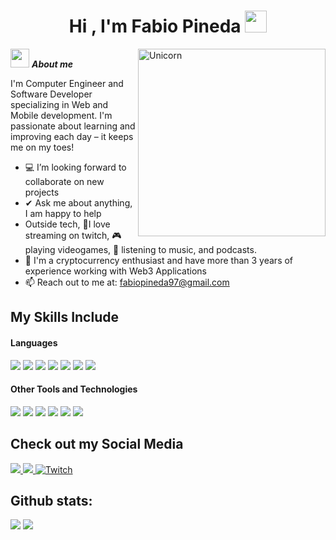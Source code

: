 <h1 align="center"><b>Hi , I'm Fabio Pineda </b><img src="https://media.giphy.com/media/hvRJCLFzcasrR4ia7z/giphy.gif" width="35"></h1>
<!--  -->
<img align="right" width=300px alt="Unicorn" src="https://camo.githubusercontent.com/2366b34bb903c09617990fb5fff4622f3e941349e846ddb7e73df872a9d21233/68747470733a2f2f63646e2e6472696262626c652e636f6d2f75736572732f3733303730332f73637265656e73686f74732f363538313234332f6176656e746f2e676966" />

<img src="https://media.giphy.com/media/ObNTw8Uzwy6KQ/giphy.gif" width="30px">&nbsp;***About me***

I'm Computer Engineer and Software Developer specializing in Web and Mobile development. I'm passionate about learning and improving each day – it keeps me on my toes!
- 💻 I’m looking forward to collaborate on new projects
- ✔ Ask me about anything, I am happy to help<br>
- Outside tech, 💜I love streaming on twitch, 🎮 playing videogames, 🎵 listening to music, and podcasts.
- 👾 I'm a cryptocurrency enthusiast and have more than 3 years of experience working with Web3 Applications
- 📫 Reach out to me at: <a href="fabiopineda97@gmail.com">fabiopineda97@gmail.com</a>

## My Skills Include

<h4> Languages </h4>
<span> 
  <img src="https://img.shields.io/badge/React-blue.svg?style=for-the-badge&logo=react&logoColor=white">
  <img src="https://img.shields.io/badge/Nextjs-black.svg?style=for-the-badge&logo=nextdotjs&logoColor=white">
  <img src="https://img.shields.io/badge/HTML5-E34F26?style=for-the-badge&logo=html5&logoColor=white">
  <img src="https://img.shields.io/badge/CSS3-1572B6?style=for-the-badge&logo=css3&logoColor=white">
  <img src="https://img.shields.io/badge/JavaScript-F7DF1E?style=for-the-badge&logo=javascript&logoColor=black">
  <img src= "https://img.shields.io/badge/typescript-%23007ACC.svg?style=for-the-badge&logo=typescript&logoColor=white">
  <img src= "https://img.shields.io/badge/Go-00ADD8?logo=Go&logoColor=white&style=for-the-badge">
</span>


<h4> Other Tools and Technologies </h4>
<span>
  <img src="https://img.shields.io/badge/Git-F05032?style=for-the-badge&logo=git&logoColor=white">
  <img src="https://img.shields.io/badge/jira-%230A0FFF.svg?style=for-the-badge&logo=jira&logoColor=white">
  <img src="https://img.shields.io/badge/Notion-%23000000.svg?style=for-the-badge&logo=notion&logoColor=white">
  <img src="https://img.shields.io/badge/postgresql-4169e1?style=for-the-badge&logo=postgresql&logoColor=white">
  <img src="https://img.shields.io/badge/-MongoDB-13aa52?style=for-the-badge&logo=mongodb&logoColor=white">
  <img src="https://img.shields.io/badge/MySQL-00000F?style=for-the-badge&logo=mysql&logoColor=white">
</span>

## Check out my Social Media

<a href= "https://fabiopineda.com">
    <img src="https://img.shields.io/badge/Portfolio-543DE0?style=for-the-badge&logo=About.me&logoColor=white">
</a>
<a href= "https://www.instagram.com/fabioepb/?hl=es">
    <img src="https://img.shields.io/badge/Instagram-%23E4405F.svg?style=for-the-badge&logo=Instagram&logoColor=white">
</a>
<a href="https://www.twitch.tv/fabioepb" >
  <img src="https://img.shields.io/badge/Twitch-9347FF?style=for-the-badge&logo=twitch&logoColor=white" alt="Twitch">
</a>

<h2>Github stats:</h2> 

[![](https://github-readme-stats.vercel.app/api?username=fabioepb&show_icons=true&theme=tokyonight&hide_border=true&locale=en)](https://github.com/fabioepb)
[![](https://github-readme-streak-stats.herokuapp.com/?user=fabioepb&theme=material-palenight)](https://github.com/fabioepb)
</div>
